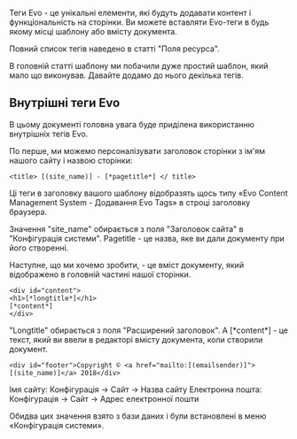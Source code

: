 Теги Evo - це унікальні елементи, які будуть додавати контент і функціональність на сторінки. Ви можете вставляти Evo-теги в будь якому місці шаблону або вмісту документа.

Повний список тегів наведено в статті "Поля ресурса".

В головній статті шаблону ми побачили дуже простий шаблон, який мало що виконував. Давайте додамо до нього декілька тегів.

## Внутрішні теги Evo ##
В цьому документі головна увага буде приділена використанню внутрішніх тегів Evo.

По перше, ми можемо персоналізувати заголовок сторінки з ім'ям нашого сайту і назвою сторінки:

```
<title> [(site_name)] - [*pagetitle*] </ title>
```

Ці теги в заголовку вашого шаблону відобразять щось типу «Evo Content Management System - Додавання Evo Tags» в строці заголовку браузера.

Значення "site_name" обирається з поля "Заголовок сайта" в "Конфігурація системи". Pagetitle - це назва, яке ви дали документу при його створенні.

Наступне, що ми хочемо зробити, - це вміст документу, який відображено в головній частині нашої сторінки. 
```
<div id="content">
<h1>[*longtitle*]</h1>
[*content*]
</div>
```
"Longtitle" обирається з поля "Расширений заголовок". А [\*content\*] - це текст, який ви ввели в редакторі вмісту документа, коли створили документ.


```
<div id="footer">Copyright © <a href="mailto:[(emailsender)]">[(site_name)]</a> 2018</div>
```
Імя сайту: Конфігурація -> Сайт -> Назва сайту
Електронна пошта: Конфігурація -> Сайт -> Адрес електронної пошти

Обидва цих значення взято з бази даних і були встановлені в меню «Конфігурація системи».

